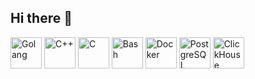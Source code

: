 ## Hi there 👋

<a>
    <img src="https://www.svgrepo.com/show/353795/go.svg" alt="Golang" width="50"/>
</a>
<a>
    <img src="https://www.svgrepo.com/show/373528/cpp3.svg" alt="C++" width="50"/>
</a>
<a>
    <img src="https://www.svgrepo.com/show/373484/c3.svg" alt="C" width="50"/>
</a>
<a>
    <img src="https://www.svgrepo.com/show/353478/bash-icon.svg" alt="Bash" width="50">
</a>
<a>
    <img src="https://www.svgrepo.com/show/448221/docker.svg" alt="Docker" width="50"/>
</a>
<a>
    <img src="https://www.svgrepo.com/show/354200/postgresql.svg" alt="PostgreSQL" width="50"/>
</a>
<a>
    <img src="https://clickhouse.com/_next/static/media/logo-full.ac8102d5.svg" alt="ClickHouse" width="50"/>
</a>
<!--
**odysseymorphey/odysseymorphey** is a ✨ _special_ ✨ repository because its `README.md` (this file) appears on your GitHub profile.

Here are some ideas to get you started:

- 🔭 I’m currently working on ...
- 🌱 I’m currently learning ...
- 👯 I’m looking to collaborate on ...
- 🤔 I’m looking for help with ...
- 💬 Ask me about ...
- 📫 How to reach me: ...
- 😄 Pronouns: ...
- ⚡ Fun fact: ...
-->
